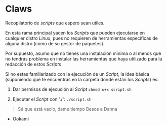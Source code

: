 # Claws

Recopilatorio de *scripts* que espero sean utiles.

En esta rama principal yacen los *Scripts* que pueden ejecutarse en cualquier distro *Linux*, pues
no requieren de herramientas específicas de alguna distro (como de su gestor de paquetes).

Por supuesto, asumo que no tienes una instalación mínima o al menos que no tendrás problema en instalar
las herramientas que haya utilizado para la redacción de estos *Scripts*

Si no estas familiarizado con la ejecución de un *Script*, la idea básica (suponiendo que te encuentras en la carpeta donde están los *Scripts*)
es:

1. Dar permisos de ejecución al *Script*
    `chmod u+x script.sh`

2. Ejecutar el *Script* con './':
    `./script.sh`

> Sé que está vacío, dame tiempo
> Besos a Danna

- Ookami
